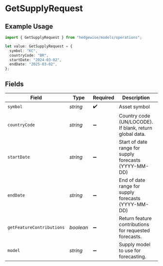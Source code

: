 # GetSupplyRequest

## Example Usage

```typescript
import { GetSupplyRequest } from "hedgewise/models/operations";

let value: GetSupplyRequest = {
  symbol: "KC",
  countryCode: "BR",
  startDate: "2024-03-02",
  endDate: "2025-03-02",
};
```

## Fields

| Field                                                   | Type                                                    | Required                                                | Description                                             | Example                                                 |
| ------------------------------------------------------- | ------------------------------------------------------- | ------------------------------------------------------- | ------------------------------------------------------- | ------------------------------------------------------- |
| `symbol`                                                | *string*                                                | :heavy_check_mark:                                      | Asset symbol                                            | KC                                                      |
| `countryCode`                                           | *string*                                                | :heavy_minus_sign:                                      | Country code (UN/LOCODE). If blank, return global data. | BR                                                      |
| `startDate`                                             | *string*                                                | :heavy_minus_sign:                                      | Start of date range for supply forecasts (YYYY-MM-DD)   | 2024-03-02                                              |
| `endDate`                                               | *string*                                                | :heavy_minus_sign:                                      | End of date range for supply forecasts (YYYY-MM-DD)     | 2025-03-02                                              |
| `getFeatureContributions`                               | *boolean*                                               | :heavy_minus_sign:                                      | Return feature contributions for requested forecasts.   |                                                         |
| `model`                                                 | *string*                                                | :heavy_minus_sign:                                      | Supply model to use for forecasting.                    | v2_wholecountry_92to23_interval10_yesyoy_xgb            |